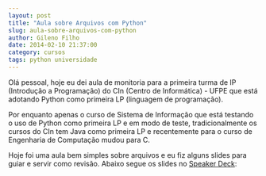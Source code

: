 ```yaml
---
layout: post
title: "Aula sobre Arquivos com Python"
slug: aula-sobre-arquivos-com-python
author: Gileno Filho
date: 2014-02-10 21:37:00
category: cursos
tags: python universidade
---
```


Olá pessoal, hoje eu dei aula de monitoria para a primeira turma de IP (Introdução a Programação) do CIn (Centro de Informática) - UFPE que está adotando Python como primeira LP (linguagem de programação).

Por enquanto apenas o curso de Sistema de Informação que está testando o uso de Python como primeira LP e em modo de teste, tradicionalmente os cursos do CIn tem Java como primeira LP e recentemente para o curso de Engenharia de Computação mudou para C.

Hoje foi uma aula bem simples sobre arquivos e eu fiz alguns slides para guiar e servir como revisão. Abaixo segue os slides no [Speaker Deck](https://speakerdeck.com/gileno/aula-sobre-arquivos-com-python):

<script async class="speakerdeck-embed" data-id="9fa75ba074b201312eb91a125ab0a9e4" data-ratio="1.33333333333333" src="//speakerdeck.com/assets/embed.js"></script>
